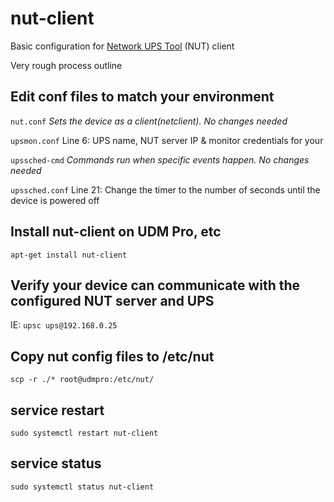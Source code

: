 # nut-client

Basic configuration for [Network UPS Tool](https://networkupstools.org) (NUT) client

Very rough process outline

## Edit conf files to match your environment

`nut.conf`
*Sets the device as a client(netclient). No changes needed*

`upsmon.conf`
Line 6: UPS name, NUT server IP & monitor credentials for your 

`upssched-cmd`
*Commands run when specific events happen. No changes needed*

`upssched.conf`
Line 21: Change the timer to the number of seconds until the device is powered off

## Install nut-client on UDM Pro, etc
```apt-get install nut-client```

## Verify your device can communicate with the configured NUT server and UPS
IE: `upsc ups@192.168.0.25`

## Copy nut config files to /etc/nut
```scp -r ./* root@udmpro:/etc/nut/```

## service restart
```sudo systemctl restart nut-client```

## service status
```sudo systemctl status nut-client```
